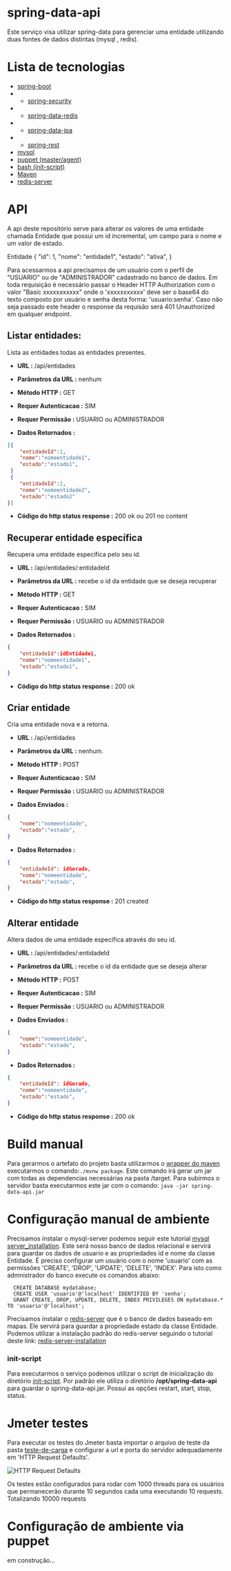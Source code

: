 # spring-data-api

Este serviço visa utilizar spring-data para gerenciar uma entidade utilizando duas fontes de dados distintas (mysql , redis).

# Lista de tecnologias

* [spring-boot](https://spring.io/projects/spring-boot)
* * [spring-security](https://spring.io/projects/spring-security)
* * [spring-data-redis](https://spring.io/projects/spring-data-redis)
* * [spring-data-jpa](https://spring.io/projects/spring-data-jpa)
* * [spring-rest](https://spring.io/guides/gs/rest-service/)
* [mysql](https://dev.mysql.com/downloads/mysql/)
* [puppet (master/agent)](https://puppet.com/docs/puppet/5.3/quick_start_master_agent_communication.html)
* [bash (init-script)](https://pt.wikipedia.org/wiki/Shell_script)
* [Maven](https://maven.apache.org/install.html)
* [redis-server](https://redis.io/documentation)

# API

A api deste repositório serve para alterar os valores de uma entidade chamada Entidade que possui um id incremental, um campo para o nome e um valor de estado. 

Entidade {
  "id": 1,
  "nome": "entidade1",
  "estado": "ativa",
}

Para acessarmos a api precisamos de um usuário com o perfil de "USUARIO" ou de "ADMINISTRADOR" cadastrado no banco de dados. Em toda requisição é necessário passar o Header HTTP Authorization com o valor "Basic xxxxxxxxxxx" onde o 'xxxxxxxxxxx' deve ser o base64 do texto composto por usuário e senha desta forma: 'usuario:senha'. Caso não seja passado este header o response da requisão será 401 Unauthorized em qualquer endpoint.

## Listar entidades:
Lista as entidades todas as entidades presentes.

* **URL :** /api/entidades

* **Parâmetros da URL :** nenhum

* **Método HTTP :** GET

* **Requer Autenticacao :** SIM

* **Requer Permissão :** USUARIO ou ADMINISTRADOR

* **Dados Retornados :** 
```json
[{
    "entidadeId":1,
    "nome":"nomeentidade1",
    "estado":"estado1",
 }
 {  
    "entidadeId":2,
    "nome":"nomeentidade2",
    "estado":"estado2"
}]
```

* **Código do http status response :** 200 ok ou 201 no content

## Recuperar entidade específica
Recupera uma entidade específica pelo seu id.

* **URL :** /api/entidades/:entidadeId

* **Parâmetros da URL :** recebe o id da entidade que se deseja recuperar

* **Método HTTP :** GET

* **Requer Autenticacao :** SIM

* **Requer Permissão :** USUARIO ou ADMINISTRADOR

* **Dados Retornados :**  
```json
{
    "entidadeId":idEntidade1,
    "nome":"nomeentidade1",
    "estado":"estado1",
}
```

* **Código do http status response :** 200 ok

## Criar entidade

Cria uma entidade nova e a retorna.

* **URL :** /api/entidades

* **Parâmetros da URL :** nenhum. 

* **Método HTTP :** POST

* **Requer Autenticacao :** SIM

* **Requer Permissão :** USUARIO ou ADMINISTRADOR

* **Dados Enviados :** 
```json
{
    "nome":"nomeentidade",
    "estado":"estado",
}
```

* **Dados Retornados :** 
```json
{
    "entidadeId": idGerado,
    "nome":"nomeentidade",
    "estado":"estado",
}
```

* **Código do http status response :** 201 created 

## Alterar entidade

Altera dados de uma entidade específica através do seu id.

* **URL :** /api/entidades/:entidadeId

* **Parâmetros da URL :** recebe o id da entidade que se deseja alterar 

* **Método HTTP :** POST

* **Requer Autenticacao :** SIM

* **Requer Permissão :** USUARIO ou ADMINISTRADOR

* **Dados Enviados :** 
```json
{
    "nome":"nomeentidade",
    "estado":"estado",
}
```

* **Dados Retornados :** 
```json
{
    "entidadeId": idGerado,
    "nome":"nomeentidade",
    "estado":"estado",
}
```

* **Código do http status response :** 200 ok

# Build manual

Para gerarmos o artefato do projeto basta utilizarmos o [wrapper do maven](https://github.com/takari/maven-wrapper) executarmos o comando:`./mvnw package`.
Este comando irá gerar um jar com todas as dependencias necessárias na pasta /target. 
Para subirmos o servidor basta executarmos este jar com o comando: `java -jar spring-data-api.jar`

# Configuração manual de ambiente

Precisamos instalar o mysql-server podemos seguir este tutorial [mysql server_installation](https://dev.mysql.com/doc/mysql-apt-repo-quick-guide/en/).
Este será nosso banco de dados relacional e servirá para guardar os dados de usuario e as propriedades id e nome da classe Entidade.
É preciso configurar um usuário com o nome 'usuario' com as permissões 'CREATE', 'DROP', 'UPDATE', 'DELETE', 'INDEX'.
Para isto como admnistrador do banco execute os comandos abaixo:
```mysql
  CREATE DATABASE mydatabase;
  CREATE USER 'usuario'@'localhost' IDENTIFIED BY 'senha';
  GRANT CREATE, DROP, UPDATE, DELETE, INDEX PRIVILEGES ON mydatabase.* TO 'usuario'@'localhost';
```

Precisamos instalar o [redis-server](https://redis.io/topics/quickstart) que é o banco de dados baseado em mapas.
Ele servirá para guardar a propriedade estado da classe Entidade.
Podemos utilizar a instalação padrão do redis-server seguindo o tutorial deste link: [redis-server-installation](https://redis.io/topics/quickstart)

### init-script

Para executarmos o serviço podemos utilizar o script de inicialização do diretório [init-script](https://github.com/jeansfelix/spring-data-api/tree/master/init-script). 
Por padrão ele utiliza o diretório **/opt/spring-data-api** para guardar o spring-data-api.jar. 
Possui as opções restart, start, stop, status.

# Jmeter testes
Para executar os testes do Jmeter basta importar o arquivo de teste da pasta [teste-de-carga](https://github.com/jeansfelix/spring-data-api/tree/master/teste-de-carga) e configurar a url e porta do servidor adequadamente em 'HTTP Request Defaults'.

![HTTP Request Defaults](http://oi64.tinypic.com/ortiz8.jpg)

Os testes estão configurados para rodar com 1000 threads para os usuários que permanecerão durante 10 segundos cada uma executando 10 requests. Totalizando 10000 requests 

# Configuração de ambiente via puppet
em construção...


